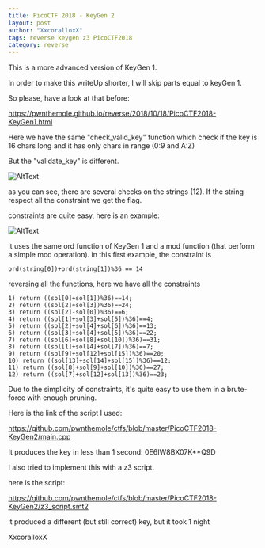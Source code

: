 ```yaml
---
title: PicoCTF 2018 - KeyGen 2
layout: post
author: "XxcoralloxX"
tags: reverse keygen z3 PicoCTF2018
category: reverse
---
```



This is a more advanced version of KeyGen 1.

In order to make this writeUp shorter, I will skip parts equal to keyGen 1.

So please, have a look at that before:

https://pwnthemole.github.io/reverse/2018/10/18/PicoCTF2018-KeyGen1.html

Here we have the same "check_valid_key" function
which check if the key is 16 chars long and it has only chars in range (0:9 and A:Z)

But the "validate_key" is different.

![AltText](https://i.gyazo.com/fe97a16740e09e3a02632ba6cbc9b1e1.png)

as you can see, there are several checks on the strings (12).
If the string respect all the constraint we get the flag.

constraints are quite easy, here is an example:

![AltText](https://i.gyazo.com/827d661791875da5c19d3177e85d1d91.png)

it uses the same ord function of KeyGen 1 and a mod function (that perform a simple mod operation).
in this first example, the constraint is

```
ord(string[0])+ord(string[1])%36 == 14
```

reversing all the functions, here we have all the constraints

```
1) return ((sol[0]+sol[1])%36)==14;
2) return ((sol[2]+sol[3])%36)==24;
3) return ((sol[2]-sol[0])%36)==6;
4) return ((sol[1]+sol[3]+sol[5])%36)==4;
5) return ((sol[2]+sol[4]+sol[6])%36)==13;
6) return ((sol[3]+sol[4]+sol[5])%36)==22;
7) return ((sol[6]+sol[8]+sol[10])%36)==31;
8) return ((sol[1]+sol[4]+sol[7])%36)==7;
9) return ((sol[9]+sol[12]+sol[15])%36)==20;
10) return ((sol[13]+sol[14]+sol[15])%36)==12;
11) return ((sol[8]+sol[9]+sol[10])%36)==27;
12) return ((sol[7]+sol[12]+sol[13])%36)==23;
```

Due to the simplicity of constraints, it's quite easy to use them in a brute-force with enough pruning.

Here is the link of the script I used:

https://github.com/pwnthemole/ctfs/blob/master/PicoCTF2018-KeyGen2/main.cpp

It produces the key in less than 1 second: 0E6IW8BX07K**Q9D

I also tried to implement this with a z3 script.

here is the script:

https://github.com/pwnthemole/ctfs/blob/master/PicoCTF2018-KeyGen2/z3_script.smt2

it produced a different (but still correct) key, but it took 1 night

XxcoralloxX
